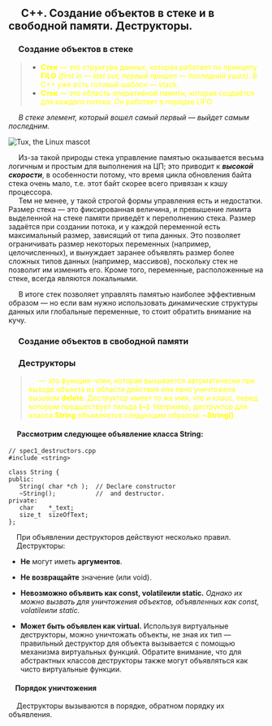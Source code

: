 ## &nbsp;&nbsp;&nbsp;&nbsp; С++. Создание объектов в стеке и в свободной памяти. Деструкторы.
### &nbsp;&nbsp;&nbsp;&nbsp; Создание объектов в стеке
>- <font color="yellow">**Стек** — это структура данных, которая работает по принципу **FILO** *(first in — last out; первый пришел — последний ушел)*. В C++ уже есть готовый шаблон — stack.
>- **Стек** — это область оперативной памяти, которая создаётся для каждого потока. Он работает в порядке LIFO  </font>

&nbsp;&nbsp;&nbsp;&nbsp; *В стеке элемент, который вошел самый первый — выйдет самым последним.*  

 ![Tux, the Linux mascot](https://lh5.googleusercontent.com/EObIxhEydIeK35xf0dCpIsNcZqrYiaIc5B7MiNnnyly01JYxjkDs7oDBHtlN-z55jgpbfeK3wrFnyHknZ5Zq4rBoaKPQJ0B8S6eTlpm2uKESX4PKYcRZRTVXoz7PGmx2Rssi1BIe)  

&nbsp;&nbsp;&nbsp;&nbsp; Из-за такой природы стека управление памятью оказывается весьма логичным и простым для выполнения на ЦП; это приводит к ***высокой скорости***, в особенности потому, что время цикла обновления байта стека очень мало, т.е. этот байт скорее всего привязан к кэшу процессора.  
&nbsp;&nbsp;&nbsp;&nbsp; Тем не менее, у такой строгой формы управления есть и недостатки. Размер стека — это фиксированная величина, и превышение лимита выделенной на стеке памяти приведёт к переполнению стека. Размер задаётся при создании потока, и у каждой переменной есть максимальный размер, зависящий от типа данных. Это позволяет ограничивать размер некоторых переменных (например, целочисленных), и вынуждает заранее объявлять размер более сложных типов данных (например, массивов), поскольку стек не позволит им изменить его. Кроме того, переменные, расположенные на стеке, всегда являются локальными.

&nbsp;&nbsp;&nbsp;&nbsp; В итоге стек позволяет управлять памятью наиболее эффективным образом — но если вам нужно использовать динамические структуры данных или глобальные переменные, то стоит обратить внимание на кучу.  

### &nbsp;&nbsp;&nbsp;&nbsp; Создание объектов в свободной памяти
### &nbsp;&nbsp;&nbsp;&nbsp; Деструкторы
>&nbsp;&nbsp;&nbsp;&nbsp;<font color="yellow"> — это функция-член, которая вызывается автоматически при выходе объекта из области действия или явно уничтожена вызовом **delete**. Деструктор имеет то же имя, что и класс, перед которым предшествует тильда **(~)**. Например, деструктор для класса **String** объявляется следующим образом: **~String()**.  </font>

#### &nbsp;&nbsp;&nbsp;&nbsp; Рассмотрим следующее объявление класса String:
```
// spec1_destructors.cpp
#include <string>

class String {
public:
   String( char *ch );  // Declare constructor
   ~String();           //  and destructor.
private:
   char    *_text;
   size_t  sizeOfText;
};
```
&nbsp;&nbsp;&nbsp;&nbsp;При объявлении деструкторов действуют несколько правил.  
&nbsp;&nbsp;&nbsp;&nbsp;Деструкторы:

+ **Не** могут иметь **аргументов**.

+ **Не возвращайте** значение (или void).

+ **Невозможно объявить как const, volatileили static.** *Однако их можно вызвать для уничтожения объектов, объявленных как const, volatileили static.*

+ **Может быть объявлен как virtual.** Используя виртуальные деструкторы, можно уничтожать объекты, не зная их тип — правильный деструктор для объекта вызывается с помощью механизма виртуальных функций. Обратите внимание, что для абстрактных классов деструкторы также могут объявляться как чисто виртуальные функции.

#### &nbsp;&nbsp;&nbsp;&nbsp;Порядок уничтожения

&nbsp;&nbsp;&nbsp;&nbsp;Деструкторы вызываются в порядке, обратном порядку их объявления.